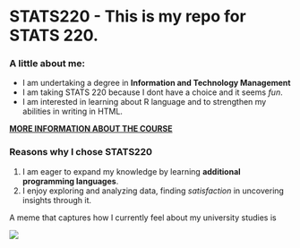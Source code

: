 # STATS220 - This is my repo for STATS 220.

### A little about me:

- I am undertaking a degree in **Information and Technology Management**
- I am taking STATS 220 because I dont have a choice and it seems _fun_.
- I am interested in learning about R language and to strengthen my abilities in writing in HTML.

[**MORE INFORMATION ABOUT THE COURSE**](https://courseoutline.auckland.ac.nz/dco/course/STATS/220/1253)

### Reasons why I chose STATS220

1. I am eager to expand my knowledge by learning **additional programming languages**.
2. I enjoy exploring and analyzing data, finding _satisfaction_ in uncovering insights through it.

A meme that captures how I currently feel about my university studies is 

![](https://c.tenor.com/8druEACXtX8AAAAd/tenor.gif)
